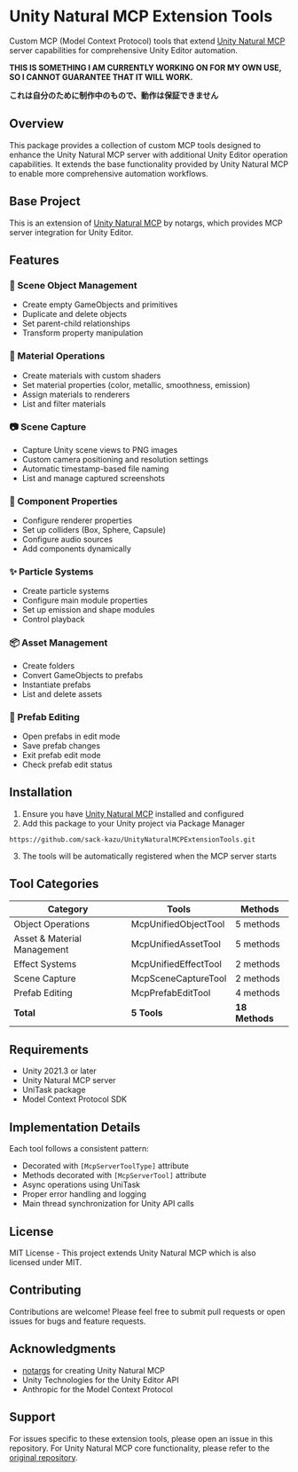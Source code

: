 # Unity Natural MCP Extension Tools

Custom MCP (Model Context Protocol) tools that extend [Unity Natural MCP](https://github.com/notargs/UnityNaturalMCP) server capabilities for comprehensive Unity Editor automation.

**THIS IS SOMETHING I AM CURRENTLY WORKING ON FOR MY OWN USE, SO I CANNOT GUARANTEE THAT IT WILL WORK.**

**これは自分のために制作中のもので、動作は保証できません**

## Overview

This package provides a collection of custom MCP tools designed to enhance the Unity Natural MCP server with additional Unity Editor operation capabilities. It extends the base functionality provided by Unity Natural MCP to enable more comprehensive automation workflows.

## Base Project

This is an extension of [Unity Natural MCP](https://github.com/notargs/UnityNaturalMCP) by notargs, which provides MCP server integration for Unity Editor.

## Features

### 🎯 Scene Object Management
- Create empty GameObjects and primitives
- Duplicate and delete objects
- Set parent-child relationships
- Transform property manipulation

### 🎨 Material Operations
- Create materials with custom shaders
- Set material properties (color, metallic, smoothness, emission)
- Assign materials to renderers
- List and filter materials

### 📷 Scene Capture
- Capture Unity scene views to PNG images
- Custom camera positioning and resolution settings
- Automatic timestamp-based file naming
- List and manage captured screenshots

### 🔧 Component Properties
- Configure renderer properties
- Set up colliders (Box, Sphere, Capsule)
- Configure audio sources
- Add components dynamically

### ✨ Particle Systems
- Create particle systems
- Configure main module properties
- Set up emission and shape modules
- Control playback

### 📦 Asset Management
- Create folders
- Convert GameObjects to prefabs
- Instantiate prefabs
- List and delete assets

### 🔧 Prefab Editing
- Open prefabs in edit mode
- Save prefab changes
- Exit prefab edit mode
- Check prefab edit status

## Installation

1. Ensure you have [Unity Natural MCP](https://github.com/notargs/UnityNaturalMCP) installed and configured
2. Add this package to your Unity project via Package Manager
   
  ```
  https://github.com/sack-kazu/UnityNaturalMCPExtensionTools.git
  ```

3. The tools will be automatically registered when the MCP server starts

## Tool Categories

| Category | Tools | Methods |
|----------|-------|---------|
| Object Operations | McpUnifiedObjectTool | 5 methods |
| Asset & Material Management | McpUnifiedAssetTool | 5 methods |
| Effect Systems | McpUnifiedEffectTool | 2 methods |
| Scene Capture | McpSceneCaptureTool | 2 methods |
| Prefab Editing | McpPrefabEditTool | 4 methods |
| **Total** | **5 Tools** | **18 Methods** |

## Requirements

- Unity 2021.3 or later
- Unity Natural MCP server
- UniTask package
- Model Context Protocol SDK

## Implementation Details

Each tool follows a consistent pattern:
- Decorated with `[McpServerToolType]` attribute
- Methods decorated with `[McpServerTool]` attribute
- Async operations using UniTask
- Proper error handling and logging
- Main thread synchronization for Unity API calls

## License

MIT License - This project extends Unity Natural MCP which is also licensed under MIT.

## Contributing

Contributions are welcome! Please feel free to submit pull requests or open issues for bugs and feature requests.

## Acknowledgments

- [notargs](https://github.com/notargs) for creating Unity Natural MCP
- Unity Technologies for the Unity Editor API
- Anthropic for the Model Context Protocol

## Support

For issues specific to these extension tools, please open an issue in this repository.
For Unity Natural MCP core functionality, please refer to the [original repository](https://github.com/notargs/UnityNaturalMCP).
